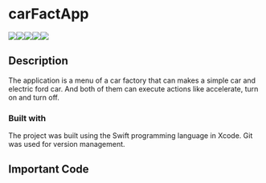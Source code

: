 # carFactApp

<img src="https://i.postimg.cc/wM0Jxw2K/Screen-Shot-2022-03-18-at-12-07-05-AM.png"></img><img src="https://i.postimg.cc/bYT1Rvh6/Screen-Shot-2022-03-18-at-12-07-14-AM.png"></img><img src="https://i.postimg.cc/7YZ0tyPq/Screen-Shot-2022-03-18-at-12-07-25-AM.png"></img><img src="https://i.postimg.cc/R0L0zNGy/simple-Car.gif"></img><img src="https://i.postimg.cc/9QGmGD30/fordCar.gif"></img>

## Description
The application is a menu of a car factory that can makes a simple car and electric ford car. And both of them can execute actions like accelerate, turn on and turn off.

### Built with

The project was built using the Swift programming language in Xcode. Git was used for version management.

## Important Code


